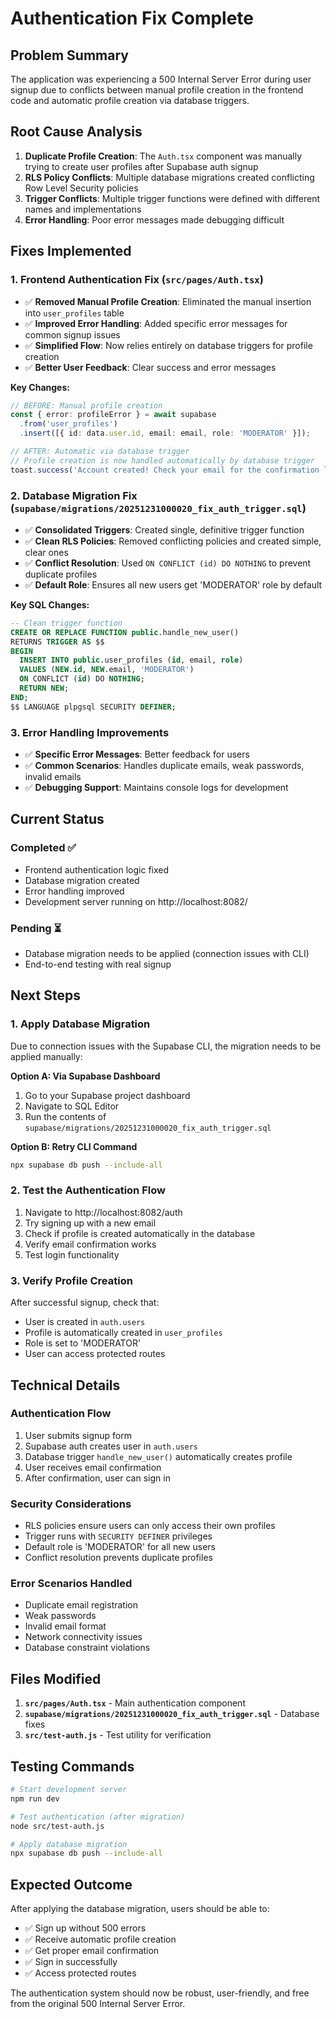 # Authentication Fix Complete

## Problem Summary
The application was experiencing a 500 Internal Server Error during user signup due to conflicts between manual profile creation in the frontend code and automatic profile creation via database triggers.

## Root Cause Analysis
1. **Duplicate Profile Creation**: The `Auth.tsx` component was manually trying to create user profiles after Supabase auth signup
2. **RLS Policy Conflicts**: Multiple database migrations created conflicting Row Level Security policies
3. **Trigger Conflicts**: Multiple trigger functions were defined with different names and implementations
4. **Error Handling**: Poor error messages made debugging difficult

## Fixes Implemented

### 1. Frontend Authentication Fix (`src/pages/Auth.tsx`)
- ✅ **Removed Manual Profile Creation**: Eliminated the manual insertion into `user_profiles` table
- ✅ **Improved Error Handling**: Added specific error messages for common signup issues
- ✅ **Simplified Flow**: Now relies entirely on database triggers for profile creation
- ✅ **Better User Feedback**: Clear success and error messages

**Key Changes:**
```typescript
// BEFORE: Manual profile creation
const { error: profileError } = await supabase
  .from('user_profiles')
  .insert([{ id: data.user.id, email: email, role: 'MODERATOR' }]);

// AFTER: Automatic via database trigger
// Profile creation is now handled automatically by database trigger
toast.success('Account created! Check your email for the confirmation link.');
```

### 2. Database Migration Fix (`supabase/migrations/20251231000020_fix_auth_trigger.sql`)
- ✅ **Consolidated Triggers**: Created single, definitive trigger function
- ✅ **Clean RLS Policies**: Removed conflicting policies and created simple, clear ones
- ✅ **Conflict Resolution**: Used `ON CONFLICT (id) DO NOTHING` to prevent duplicate profiles
- ✅ **Default Role**: Ensures all new users get 'MODERATOR' role by default

**Key SQL Changes:**
```sql
-- Clean trigger function
CREATE OR REPLACE FUNCTION public.handle_new_user()
RETURNS TRIGGER AS $$
BEGIN
  INSERT INTO public.user_profiles (id, email, role)
  VALUES (NEW.id, NEW.email, 'MODERATOR')
  ON CONFLICT (id) DO NOTHING;
  RETURN NEW;
END;
$$ LANGUAGE plpgsql SECURITY DEFINER;
```

### 3. Error Handling Improvements
- ✅ **Specific Error Messages**: Better feedback for users
- ✅ **Common Scenarios**: Handles duplicate emails, weak passwords, invalid emails
- ✅ **Debugging Support**: Maintains console logs for development

## Current Status

### Completed ✅
- Frontend authentication logic fixed
- Database migration created
- Error handling improved
- Development server running on http://localhost:8082/

### Pending ⏳
- Database migration needs to be applied (connection issues with CLI)
- End-to-end testing with real signup

## Next Steps

### 1. Apply Database Migration
Due to connection issues with the Supabase CLI, the migration needs to be applied manually:

**Option A: Via Supabase Dashboard**
1. Go to your Supabase project dashboard
2. Navigate to SQL Editor
3. Run the contents of `supabase/migrations/20251231000020_fix_auth_trigger.sql`

**Option B: Retry CLI Command**
```bash
npx supabase db push --include-all
```

### 2. Test the Authentication Flow
1. Navigate to http://localhost:8082/auth
2. Try signing up with a new email
3. Check if profile is created automatically in the database
4. Verify email confirmation works
5. Test login functionality

### 3. Verify Profile Creation
After successful signup, check that:
- User is created in `auth.users`
- Profile is automatically created in `user_profiles`
- Role is set to 'MODERATOR'
- User can access protected routes

## Technical Details

### Authentication Flow
1. User submits signup form
2. Supabase auth creates user in `auth.users`
3. Database trigger `handle_new_user()` automatically creates profile
4. User receives email confirmation
5. After confirmation, user can sign in

### Security Considerations
- RLS policies ensure users can only access their own profiles
- Trigger runs with `SECURITY DEFINER` privileges
- Default role is 'MODERATOR' for all new users
- Conflict resolution prevents duplicate profiles

### Error Scenarios Handled
- Duplicate email registration
- Weak passwords
- Invalid email format
- Network connectivity issues
- Database constraint violations

## Files Modified

1. **`src/pages/Auth.tsx`** - Main authentication component
2. **`supabase/migrations/20251231000020_fix_auth_trigger.sql`** - Database fixes
3. **`src/test-auth.js`** - Test utility for verification

## Testing Commands

```bash
# Start development server
npm run dev

# Test authentication (after migration)
node src/test-auth.js

# Apply database migration
npx supabase db push --include-all
```

## Expected Outcome

After applying the database migration, users should be able to:
- ✅ Sign up without 500 errors
- ✅ Receive automatic profile creation
- ✅ Get proper email confirmation
- ✅ Sign in successfully
- ✅ Access protected routes

The authentication system should now be robust, user-friendly, and free from the original 500 Internal Server Error.
